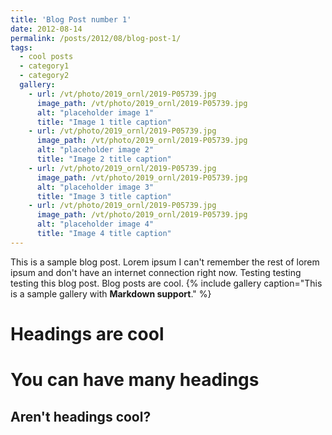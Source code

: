 ```yaml
---
title: 'Blog Post number 1'
date: 2012-08-14
permalink: /posts/2012/08/blog-post-1/
tags:
  - cool posts
  - category1
  - category2
  gallery:
    - url: /vt/photo/2019_ornl/2019-P05739.jpg
      image_path: /vt/photo/2019_ornl/2019-P05739.jpg
      alt: "placeholder image 1"
      title: "Image 1 title caption"
    - url: /vt/photo/2019_ornl/2019-P05739.jpg
      image_path: /vt/photo/2019_ornl/2019-P05739.jpg
      alt: "placeholder image 2"
      title: "Image 2 title caption"
    - url: /vt/photo/2019_ornl/2019-P05739.jpg
      image_path: /vt/photo/2019_ornl/2019-P05739.jpg
      alt: "placeholder image 3"
      title: "Image 3 title caption"
    - url: /vt/photo/2019_ornl/2019-P05739.jpg
      image_path: /vt/photo/2019_ornl/2019-P05739.jpg
      alt: "placeholder image 4"
      title: "Image 4 title caption"
---
```


This is a sample blog post. Lorem ipsum I can't remember the rest of lorem ipsum and don't have an internet connection right now. Testing testing testing this blog post. Blog posts are cool.
{% include gallery caption="This is a sample gallery with **Markdown support**." %}

Headings are cool
======

You can have many headings
======

Aren't headings cool?
------